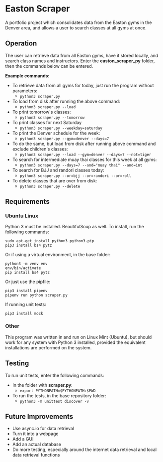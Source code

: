 # Easton Scraper
A portfolio project which consolidates data from the Easton gyms in the Denver area, and allows a user to search classes at all gyms at once.

## Operation
The user can retrieve data from all Easton gyms, have it stored locally, and search class names and instructors.  Enter the **easton_scraper_py** folder, then the commands below can be entered.

**Example commands:**
* To retrieve data from all gyms for today, just run the program without parameters: 
	* ``python3 scraper.py``
* To load from disk after running the above command:
	* ``python3 scraper.py --load``
* To print tomorrow's classes:
	* ``python3 scraper.py --tomorrow``
* To print classes for next Saturday
	* ``python3 scraper.py --weekday=saturday``
* To print the Denver schedule for the week:
	* ``python3 scraper.py --gym=denver --days=7``
* To do the same, but load from disk after running above command and exclude children's classes:
	* ``python3 scraper.py --load --gym=denver --days=7 --not=tiger``
* To search for intermediate muay thai classes for this week at all gyms:
	* ``python3 scraper.py --days=7 --and="muay thai" --and=int ``
* To search for BJJ and randori classes today:
	* ``python3 scraper.py --or=bjj --or=randori --or=roll``
* To delete classes that are over from disk:
    * ``python3 scraper.py --delete``

## Requirements

### Ubuntu Linux
Python 3 must be installed.  BeautifulSoup as well.  To install, run the following commands:
```
sudo apt-get install python3 python3-pip
pip3 install bs4 pytz
```

Or if using a virtual environment, in the base folder:
```
python3 -m venv env
env/bin/activate
pip install bs4 pytz
```

Or just use the pipfile:
```
pip3 install pipenv
pipenv run python scraper.py
```

If running unit tests:
```
pip3 install mock
```

### Other
This program was written in and run on Linux Mint (Ubuntu), but should work for any system with Python 3 installed, provided the equivalent installations are performed on the system.

## Testing
To run unit tests, enter the following commands:
* In the folder with **scraper.py**: 
	* ``export PYTHONPATH=$PYTHONPATH:$PWD``
* To run the tests, in the base repository folder:
	* ``python3 -m unittest discover -v``

## Future Improvements
* Use async.io for data retrieval
* Turn it into a webpage
* Add a GUI
* Add an actual database
* Do more testing, especially around the internet data retrieval and local data retrieval functions
